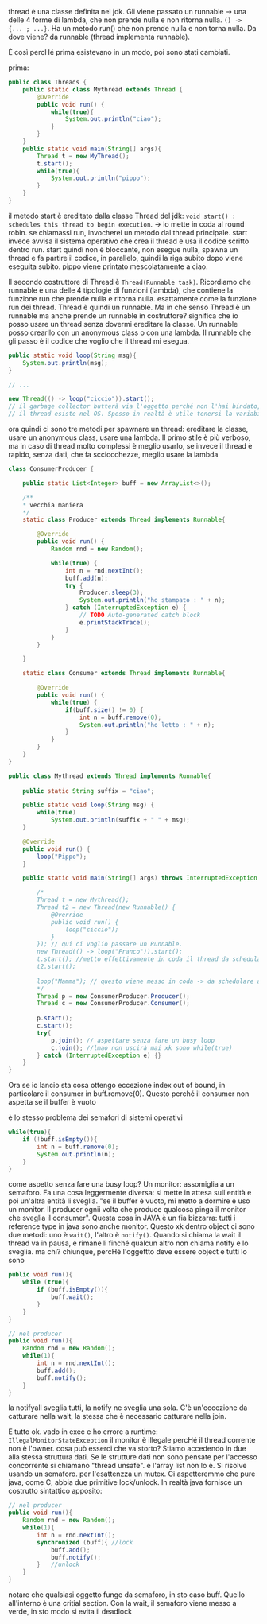 thread è una classe definita nel jdk. Gli viene passato un runnable -> una delle 4 forme di lambda, che non prende nulla e non ritorna nulla.
`() -> {... ; ...}`. Ha un metodo run() che non prende nulla e non torna nulla. Da dove viene? da runnable (thread implementa runnable). 

È così percHé prima esistevano in un modo, poi sono stati cambiati. 

prima:
```java
public class Threads {
    public static class Mythread extends Thread {
        @Override
        public void run() {
            while(true){
                System.out.println("ciao");
            }
        }
    }
    public static void main(String[] args){
        Thread t = new MyThread();
        t.start(); 
        while(true){
            System.out.println("pippo");
        }
    }
}
```
il metodo start è ereditato dalla classe Thread del jdk: `void start() : schedules this thread to begin execution`. -> lo mette in coda al round robin. 
se chiamassi run, invocherei un metodo dal thread principale. start invece avvisa il sistema operativo che crea il thread e usa il codice scritto dentro run. start quindi non è bloccante, non esegue nulla, spawna un thread e fa partire il codice, in parallelo, quindi la riga subito dopo viene eseguita subito. pippo viene printato mescolatamente a ciao. 

Il secondo costruttore di Thread è `Thread(Runnable task)`. Ricordiamo che runnable è una delle 4 tipologie di funzioni (lambda), che contiene la funzione run che prende nulla e ritorna nulla. esattamente come la funzione run dei thread. Thread è quindi un runnable. Ma in che senso Thread è un runnable ma anche prende un runnable in costruttore? significa che io posso usare un thread senza dovermi ereditare la classe. Un runnable posso crearllo con un anonymous class o con una lambda. Il runnable che gli passo è il codice che voglio che il thread mi esegua. 

```java
public static void loop(String msg){
    System.out.println(msg);
}

// ...

new Thread(() -> loop("ciccio")).start();
// il garbage collector butterà via l'oggetto perché non l'hai bindato, ma 
// il thread esiste nel OS. Spesso in realtà è utile tenersi la variabile, tipo per una join
```

ora quindi ci sono tre metodi per spawnare un thread: ereditare la classe, usare un anonymous class, usare una lambda.
Il primo stile è più verboso, ma in caso di thread molto complessi è meglio usarlo, se invece il thread è rapido, senza dati, che fa scciocchezze, meglio usare la lambda


```java
class ConsumerProducer {

    public static List<Integer> buff = new ArrayList<>();

    /**
    * vecchia maniera
    */
    static class Producer extends Thread implements Runnable{

        @Override
        public void run() {
            Random rnd = new Random();

            while(true) {
                int n = rnd.nextInt();
                buff.add(n);
                try {
                    Producer.sleep(3);
                    System.out.println("ho stampato : " + n);
                } catch (InterruptedException e) {
                    // TODO Auto-generated catch block
                    e.printStackTrace();
                }
            }
        }

    }

    static class Consumer extends Thread implements Runnable{

        @Override
        public void run() {
            while(true) {
                if(buff.size() != 0) {
                    int n = buff.remove(0);
                    System.out.println("ho letto : " + n);
                }
            }
        }
    }
}

public class Mythread extends Thread implements Runnable{
    
    public static String suffix = "ciao";  

    public static void loop(String msg) {
        while(true)
            System.out.println(suffix + " " + msg);
    }

    @Override
    public void run() {
        loop("Pippo");
    }

    public static void main(String[] args) throws InterruptedException {

        /*
        Thread t = new Mythread();
        Thread t2 = new Thread(new Runnable() {
            @Override
            public void run() {
                loop("ciccio");
            }
        }); // qui ci voglio passare un Runnable.
        new Thread(() -> loop("Franco")).start();
        t.start(); //metto effettivamente in coda il thread da schedulare.
        t2.start();
        
        loop("Mamma"); // questo viene messo in coda -> da schedulare anche lui    
        */
        Thread p = new ConsumerProducer.Producer();
        Thread c = new ConsumerProducer.Consumer();
        
        p.start();
        c.start();
        try{
            p.join(); // aspettare senza fare un busy loop
            c.join(); //lmao non uscirà mai xk sono while(true)
        } catch (InterruptedException e) {}
    }
}
```

Ora se io lancio sta cosa ottengo eccezione index out of bound, in particolare il consumer in buff.remove(0).
Questo perché il consumer non aspetta se il buffer è vuoto

è lo stesso problema dei semafori di sistemi operativi
```java
while(true){
    if (!buff.isEmpty()){
        int n = buff.remove(0);
        System.out.println(n);
    }
}
```
come aspetto senza fare una busy loop? 
Un monitor: assomiglia a un semaforo. Fa una cosa leggermente diversa: si mette in attesa sull'entità e poi un'altra entità li sveglia.
"se il buffer è vuoto, mi metto a dormire e uso un monitor. Il producer ognii volta che produce qualcosa pinga il monitor che sveglia il consumer".
Questa cosa in JAVA è un fia bizzarra: tutti i reference type in java sono anche monitor. Questo xk dentro object ci sono due metodi: uno è `wait()`, l'altro è `notify()`.
Quando si chiama la wait il thread va in pausa, e rimane li finché qualcun altro non chiama notify e lo sveglia. ma chi? chiunque, percHé l'oggettto deve essere object e tutti lo sono
```java
public void run(){
    while (true){
        if (buff.isEmpty()){
            buff.wait();
        }
    }
}

// nel producer
public void run(){
    Random rnd = new Random();
    while(1){
        int n = rnd.nextInt();
        buff.add();
        buff.notify();
    }
}
```
la notifyall sveglia tutti, la notify ne sveglia una sola. C'è un'eccezione da catturare nella wait, la stessa che è necessario catturare nella join.

E tutto ok. vado in exec e ho errore a runtime: `IllegalMonitorStateException` il monitor è illegale percHé il thread corrente non è l'owner. cosa può esserci che va storto? 
Stiamo accedendo in due alla stessa struttura dati. Se le strutture dati non sono pensate per l'accesso concorrente si chiamano "thread unsafe". e l'array list non lo è.
Si risolve usando un semaforo. per l'esattenzza un mutex. Ci aspetteremmo che pure java, come C, abbia due primitive lock/unlock. In realtà java fornisce un costrutto sintattico apposito:

```java
// nel producer
public void run(){
    Random rnd = new Random();
    while(1){
        int n = rnd.nextInt();
        synchronized (buff){ //lock
            buff.add();
            buff.notify();
        }   //unlock
    }
}
```
notare che qualsiasi oggetto funge da semaforo, in sto caso buff. Quello all'interno è una critial section. Con la wait, il semaforo viene messo a verde, in sto modo si evita il deadlock